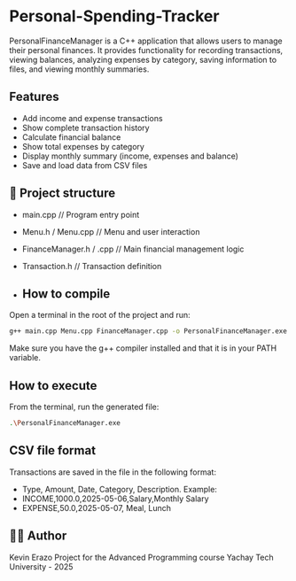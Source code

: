 # Personal-Spending-Tracker
PersonalFinanceManager is a C++ application that allows users to manage their personal finances. It provides functionality for recording transactions, viewing balances, analyzing expenses by category, saving information to files, and viewing monthly summaries.
## Features

- Add income and expense transactions
- Show complete transaction history
- Calculate financial balance
- Show total expenses by category
- Display monthly summary (income, expenses and balance)
- Save and load data from CSV files

## 📂 Project structure
- main.cpp // Program entry point
- Menu.h / Menu.cpp // Menu and user interaction
- FinanceManager.h / .cpp // Main financial management logic
- Transaction.h // Transaction definition

- ## How to compile

Open a terminal in the root of the project and run:

```bash
g++ main.cpp Menu.cpp FinanceManager.cpp -o PersonalFinanceManager.exe
```
Make sure you have the g++ compiler installed and that it is in your PATH variable.

## How to execute
From the terminal, run the generated file:
```bash
.\PersonalFinanceManager.exe
```

## CSV file format
Transactions are saved in the file in the following format:
- Type, Amount, Date, Category, Description.
Example:
- INCOME,1000.0,2025-05-06,Salary,Monthly Salary
- EXPENSE,50.0,2025-05-07, Meal, Lunch

## 🧑‍💻 Author
Kevin Erazo
Project for the Advanced Programming course
Yachay Tech University - 2025
